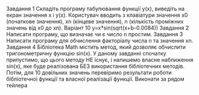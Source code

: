 Завдання 1
Складіть програму табулювання функції y(x), виведіть на екран значення x і y(x). 
Користувач вводить з клавіатури значення x0 (початкове значення), xn (кінцеве значення), n (кількість проміжних значень від x0 до xn). 
Варіант 10
y=x*sin(sqrt(x+b-0.0084))
Завдання 2
Написати програму, що визначає чи є число n  простим. 
Завдання 3
Написати програму для обчислення факторіалу числа n та значення xn.
Завдання 4
Бібліотека Math містить метод, який дозволяє обчислити тригонометричну функцію sin(x). У даному завданні спочатку припустимо, що цього методу НЕ існує, і напишемо власне наближення sin(x), яке буде реалізована БЕЗ використання бібліотечних методів. Потім, для 10 довільних значень перевіримо результати роботи бібліотечної функції та власної реалізації функції.
Виконати за рядом тейлера

